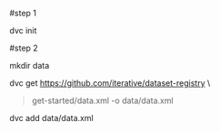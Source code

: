 #step 1

dvc init

#step 2

mkdir data

dvc get https://github.com/iterative/dataset-registry \
> get-started/data.xml -o data/data.xml

dvc add data/data.xml
